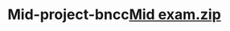 # Mid-project-bncc[Mid exam.zip](https://github.com/marvellagnwn/Mid-project-bncc/files/8149058/Mid.exam.zip)
